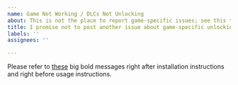 ```yaml
---
name: Game Not Working / DLCs Not Unlocking
about: This is not the place to report game-specific issues; see this template's content.
title: I promise not to post another issue about game-specific unlocking issues.
labels: ''
assignees: ''

---
```


Please refer to [these](https://github.com/pointfeev/CreamInstaller#note-this-program-does-not-automatically-download-nor-install-actual-dlc-files-for-you-as-the-title-of-the-program-states-this-program-is-only-a-dlc-unlocker-installer-should-the-game-you-wish-to-unlock-dlc-for-not-already-come-with-the-dlcs-installed-as-is-the-case-with-a-good-majority-of-games-you-must-find-download-and-install-those-to-the-game-yourself) big bold messages right after installation instructions and right before usage instructions.
